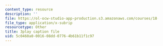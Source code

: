 ```yaml
---
content_type: resource
description: ''
file: https://ol-ocw-studio-app-production.s3.amazonaws.com/courses/18-01sc-single-variable-calculus-fall-2010/5c0460a0001608dd07764b61b11f1c97_MK_0QHbUnIA.srt
file_type: application/x-subrip
resourcetype: Other
title: 3play caption file
uid: 5c0460a0-0016-08dd-0776-4b61b11f1c97
---
```

